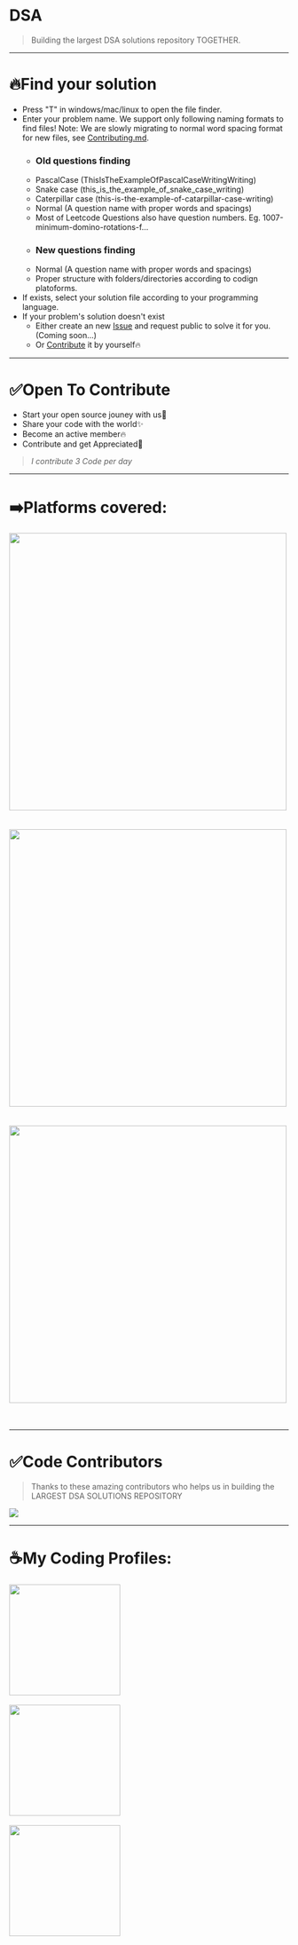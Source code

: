 # DSA
> Building the largest DSA solutions repository TOGETHER.

---

# 🔥Find your solution
- Press "T" in windows/mac/linux to open the file finder.
- Enter your problem name. We support only following naming formats to find files! Note: We are slowly migrating to normal word spacing format for new files, see [Contributing.md](https://github.com/Sagar0-0/DsA/blob/main/CONTRIBUTING.md).
  - ### Old questions finding
  - PascalCase (ThisIsTheExampleOfPascalCaseWritingWriting)
  - Snake case (this_is_the_example_of_snake_case_writing)
  - Caterpillar case (this-is-the-example-of-catarpillar-case-writing)
  - Normal (A question name with proper words and spacings)
  - Most of Leetcode Questions also have question numbers. Eg. 1007-minimum-domino-rotations-f...
  - ### New questions finding
  - Normal (A question name with proper words and spacings)
  - Proper structure with folders/directories according to codign platoforms.
- If exists, select your solution file according to your programming language.
- If your problem's solution doesn't exist
  - Either create an new [Issue](https://github.com/Sagar0-0/DsA/issues) and request public to solve it for you.(Coming soon...)
  - Or [Contribute](https://github.com/Sagar0-0/DsA/pulls) it by yourself🔥

---

# ✅Open To Contribute 
- Start your open source jouney with us🚀
- Share your code with the world✨
- Become an active member🔥
- Contribute and get Appreciated🤝

> *I contribute 3 Code per day*
---

# ➡️Platforms covered:
<a href="https://leetcode.com/problemset/all/">
<img src="https://assets.leetcode.com/static_assets/public/webpack_bundles/images/logo-dark.e99485d9b.svg" width=500px>
</a>

<br>
<br>
<br>

<a href="https://practice.geeksforgeeks.org/explore?page=1&sortBy=submissions">
<img src="https://media.geeksforgeeks.org/wp-content/cdn-uploads/20200817185016/gfg_complete_logo_2x-min.png" width=500px>
</a>

<br>
<br>
<br>

<a href="https://www.interviewbit.com/coding-interview-questions/#difficulties[]=medium&difficulties[]=hard&status[]=unsolved">
<img src="https://assets.interviewbit.com/packs/images/logo.87a398.svg" width=500px>
</a>

<br>
<br>
<br>

---

# ✅Code Contributors
> Thanks to these amazing contributors who helps us in building the LARGEST DSA SOLUTIONS REPOSITORY

<a href="https://github.com/Sagar0-0/DsA/graphs/contributors">
  <img src="https://contrib.rocks/image?repo=Sagar0-0/DsA" />
</a>

---

# ☕My Coding Profiles:
<a href="https://leetcode.com/sagar0_0/">
<img src="https://assets.leetcode.com/static_assets/public/webpack_bundles/images/logo-dark.e99485d9b.svg" width=200px>
</a>

<br>
<br>

<a href="https://auth.geeksforgeeks.org/user/0sagar0/practice">
<img src="https://media.geeksforgeeks.org/wp-content/cdn-uploads/20200817185016/gfg_complete_logo_2x-min.png" width=200px>
</a>

<br>
<br>

<a href="https://www.interviewbit.com/profile/sagar0_0">
<img src="https://assets.interviewbit.com/packs/images/logo.87a398.svg" width=200px>
</a>
